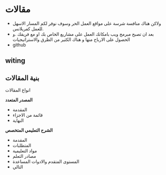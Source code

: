 # مقالات
- ولاكن هناك منافسة شرسة على مواقع العمل الحر وسوف نوفر لكم المسار الاسهل للعمل كفريلانس.
- بعد ان تصبح مبرمج ويب بامكانك العمل على مشاريع الخاص بك او مع فريقك .و الحصول على الارباح منها و هناك الكثير من الطرق والاستراتيجيات 
- github
## witing 

## بنية المقالات
انواع المقالات

**المصدر المتعدد** 
- المقدمة
- قائمة من الاجزاء
- النهاية

**الشرح التعليمي المتخصص**
- المقدمة
- المتطلبات
- مواد التعليمية
- مصادر التعلم
- المستوى المتقدم والادوات المساعدة
- التالي
